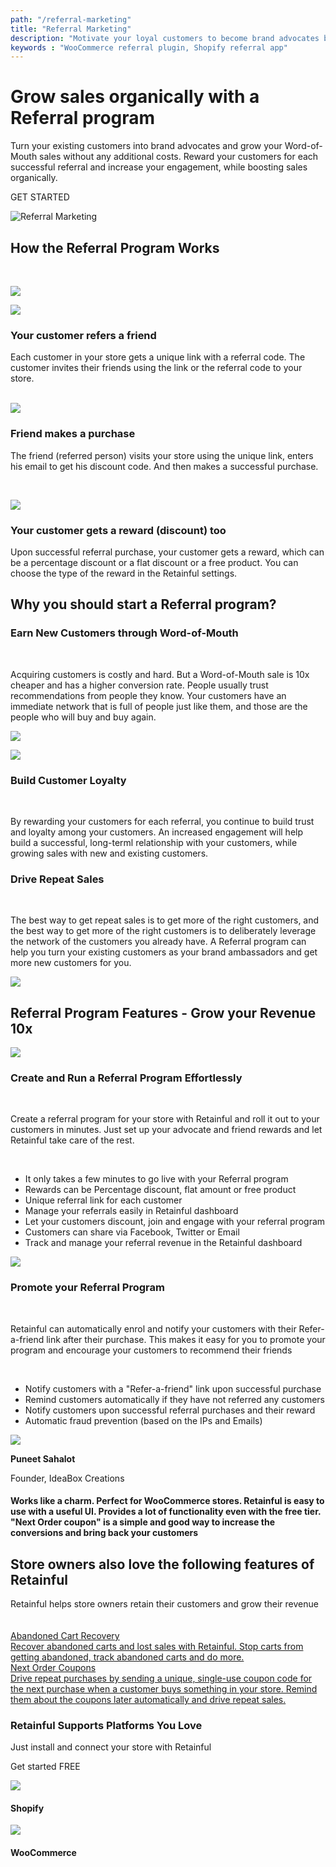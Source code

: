 ```yaml
---
path: "/referral-marketing"
title: "Referral Marketing"
description: "Motivate your loyal customers to become brand advocates by engaging them with Retainful Referral Program. Reward both new customers, existing customers and grow your store revenue seamlessly."
keywords : "WooCommerce referral plugin, Shopify referral app"
---
```

<container>

<headercontent>

<div slot="left">

# Grow sales organically with a Referral program

Turn your existing customers into brand advocates and grow your Word-of-Mouth sales without any additional
costs. Reward your customers for each successful referral and increase your engagement, while boosting sales
organically.

<cta url="https://app.retainful.com/?utm_source=landing_page&utm_medium=abandoned_cart_recovery&utm_campaign=recover_your_cart&utm_term=cta"
target="_blank" rel="noopener">
GET STARTED
</cta>

</div>

<div slot="right">

![Referral Marketing](../images/landingpage/referral-marketing/referrals-grow-sales-organically-with-a-referral-program.svg)

</div>

</headercontent>

</container>

<container>

<div class="p-5">

<div class="p-3 text-center">

## How the Referral Program Works

</div>

<br>

<div class="p-3">

<featurecontent featurebodysizeleft="6" featurebodysizerigth="6">

<div slot="left">

![](../images/landingpage/referral-marketing/referrals-how-the-referral-program-works.svg)

</div>

<div slot="right">

<row>

<column size="2" className="p-0 order-1">

<img class="img img-responsive" src="../images/landingpage/referral-marketing/referrals-your-customer-refers-a-friend.svg" />

</column>

<column size="10" className="p-0 order-2">

### Your customer refers a friend

Each customer in your store gets a unique link with a referral code. The customer invites
their friends using the link or the referral code to your store.

</column>

</row>

<br>

<row>

<column size="2" className="p-0 order-1">

<img class="img img-responsive" src="../images/landingpage/referral-marketing/referrals-friend-makes-a-purchase.svg" />

</column>

<column size="10" className="p-0 order-2">

### Friend makes a purchase

The friend (referred person) visits your store using the unique link, enters his email to
get his discount code. And then makes a successful purchase.

</column>

</row>

<br>

<row>

<column size="2" className="p-0 order-1">

<img class="img img-responsive"
src="../images/landingpage/referral-marketing/referrals-your-customer-gets-a-reward-discount-too.svg" />

</column>

<column size="10" className="p-0 order-2">

### Your customer gets a reward (discount) too

Upon successful referral purchase, your customer gets a reward, which can be a percentage
discount or a flat discount or a free product. You can choose the type of the reward in the
Retainful settings.

</column>

</row>

</div>

</featurecontent>

</div>

</div>

</container>

<container>

<div class="text-center">

## Why you should start a Referral program?

</div>

<div class="p-5 page-referral-marketing">

<div class="py-4">

<featurecontent featurebodysizeleft="6" featurebodysizerigth="6" orderleft="order-two" orderright="order-one">

<div slot="left">

### Earn New Customers through Word-of-Mouth

<br>


Acquiring customers is costly and hard. But a Word-of-Mouth sale is 10x cheaper and has a higher
conversion rate. People usually trust recommendations from people they know. Your customers have an
immediate network that is full of people just like them, and those are the people who will buy and buy
again.

</div>

<div slot="right">

![](../images/landingpage/referral-marketing/referrals-earn-new-customers-through-word-of-mouth.svg)

</div>

</featurecontent>

</div>

<div class="py-4">

<featurecontent featurebodysizeleft="6" featurebodysizerigth="6">

<div slot="left">

![](../images/landingpage/referral-marketing/referrals-build-customer-loyalty.svg)

</div>

<div slot="right">

### Build Customer Loyalty

<br>

By rewarding your customers for each referral, you continue to build trust and loyalty among your
customers. An increased engagement will help build a successful, long-terml relationship with your
customers, while growing sales with new and existing customers.

</div>

</featurecontent>

</div>

<div class="py-4">

<featurecontent featurebodysizeleft="6" featurebodysizerigth="6" orderleft="order-two" orderright="order-one">

<div slot="left">

### Drive Repeat Sales

<br>

The best way to get repeat sales is to get more of the right customers, and the best way to get more of
the right customers is to deliberately leverage the network of the customers you already have. A
Referral program can help you turn your existing customers as your brand ambassadors and get more new
customers for you.

</div>

<div slot="right">

![](../images/landingpage/referral-marketing/referrals-drive-repeat-sales.svg)

</div>

</featurecontent>

</div>

</div>

</container>

<container>

<div class="text-center">

## Referral Program Features - Grow your Revenue 10x

</div>

<div class="p-5">

<featurecontent featurebodysizeleft="6" featurebodysizerigth="6">

<div slot="left">

![](../images/landingpage/referral-marketing/referrals-create-and-run-a-referral-program-effortlessly.svg)

</div>

<div slot="right">

### Create and Run a Referral Program Effortlessly

<br>

Create a referral program for your store with Retainful and roll it out to your customers in minutes.
Just set up your advocate and friend rewards and let Retainful take care of the rest.

<br>

- It only takes a few minutes to go live with your Referral program
- Rewards can be Percentage discount, flat amount or free product
- Unique referral link for each customer
- Manage your referrals easily in Retainful dashboard
- Let your customers discount, join and engage with your referral program
- Customers can share via Facebook, Twitter or Email
- Track and manage your referral revenue in the Retainful dashboard

</div>

</featurecontent>

</div>

<div class="p-5">

<featurecontent featurebodysizeleft="6" featurebodysizerigth="6" orderleft="order-two" orderright="order-one">

<div slot="right">

![](../images/landingpage/referral-marketing/referrals-promote-your-referral-program.svg)

</div>

<div slot="left">

### Promote your Referral Program

<br>

Retainful can automatically enrol and notify your customers with their Refer-a-friend link after their
purchase. This makes it easy for you to promote your program and encourage your customers to recommend
their friends

<br>

- Notify customers with a "Refer-a-friend" link upon successful purchase
- Remind customers automatically if they have not referred any customers
- Notify customers upon successful referral purchases and their reward
- Automatic fraud prevention (based on the IPs and Emails)

</div>

</featurecontent>

</div>

</container>

<div class="customer-testimonial-section">
<div class="testimonial-background-primary"></div>
<div class="testimonial-content container">
<row class="align-items-center">
<column size="4">
<div class="customer-quote">
<div class="customer-info text-right">
<div class="user-img">
<img src="https://raw.githubusercontent.com/retainful/site-images/master/reviews/puneetsahalot.jpg"
class="img-responsive" />
</div>
<div>
<p><strong>Puneet Sahalot</strong></p>
<p>Founder, IdeaBox Creations</p>
</div>
</div>
</div>
</column>
<column size="8">
<div class="customer-quote">
<h4>Works like a charm. Perfect for WooCommerce stores.
Retainful is easy to use with a useful UI. Provides a lot of functionality even with the free
tier. "Next Order coupon" is a simple and good way to increase the conversions and bring back
your customers
</h4>
</div>
</column>
</row>
</div>
</div>

<container>

<div class="vip-page">

<div class="section-container">

<div class="programs-container-background d-none d-xl-block"></div>

<div class="row justify-content-center">

<div class="col-md-10">

<div class="row text-center justify-content-center">

<div class="col-lg-8 mb-2">

## Store owners also love the following features of Retainful

Retainful helps store owners retain their customers and grow their revenue

</div>

</div>

<div class="row justify-content-center">
<div class="col-auto mx-1">
<a class="program-card" style="padding-bottom: 80px;" href="/abandoned-cart-recovery">
<img style="margin: 0 auto;" class="img img-responsive w-50" alt=""
src="../images/landingpage/next-order-coupon/1-04.svg">
<div class="title text-default mb-0_5" style="margin-top: 1.25rem;">
Abandoned Cart Recovery
</div>
<div class="body text-subdued">
Recover abandoned carts and lost sales with Retainful. Stop carts from getting
abandoned, track abandoned carts and do more.
</div>
</a>
</div>
<div class="col-auto mx-1">
<a class="program-card" href="/next-order-coupon">
<img style="margin: 0 auto;" class="img img-responsive w-50" alt=""
src="../images/landingpage/abandoned-carts-recovery/a-04.svg">
<div class="title text-default mb-0_5">
Next Order Coupons
</div>
<div class="body text-subdued">
Drive repeat purchases by sending a unique, single-use coupon code for the next
purchase when a customer buys something in your store. Remind them about the coupons
later automatically and drive repeat sales.
</div>
</a>
</div>
</div>
</div>
</div>
</div>
</div>
</container>

<container>

<div class="page-how-it-works">

<featurecontent featurebodysizeleft="6" featurebodysizerigth="6">

<div slot="left">

### Retainful Supports Platforms You Love

Just install and connect your store with Retainful

<cta url="https://app.retainful.com/?utm_source=landing_page&utm_medium=how_it_works&utm_campaign=get_started_free" target="_blank" class="btn-action">Get started FREE</cta>

</div>

<div slot="right">

<div class="integrated-store-list">
<div class="store-module">
<div class="store-logo">
<img src="https://raw.githubusercontent.com/retainful/site-images/master/menu-icons/shopify-icon.png"
class="img-responsive" />
</div>
<div class="store-name">
<h4>Shopify</h4>
</div>
</div>
<div class="store-module">
<div class="store-logo">
<img src="https://raw.githubusercontent.com/retainful/site-images/master/menu-icons/woo-icon-logo.png"
class="img-responsive" />
</div>
<div class="store-name">
<h4>WooCommerce</h4>
</div>
</div>
</div>

</div>

</featurecontent>

</div>

</container>

</div>

</div>

</div>

</container>

</container>

</container>

</div>

</container>

</container>
